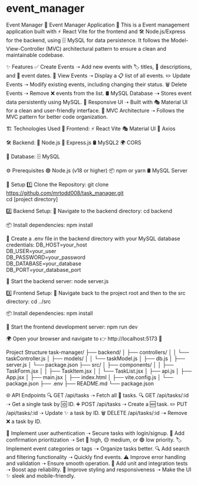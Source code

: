 # event_manager

Event Manager
📝 Event Manager Application 🚀
This is a Event management application built with ⚡ React Vite for the frontend and 🛠 Node.js/Express for the backend, using 🗄 MySQL for data persistence. It follows the Model-View-Controller (MVC) architectural pattern to ensure a clean and maintainable codebase.

✨ Features
✅ Create Events ➝ Add new events with 🏷 titles, 📝 descriptions, and 📅 event dates.
👀 View Events ➝ Display a 📋 list of all events.
✏️ Update Events ➝ Modify existing events, including changing their status.
🗑 Delete Events ➝ Remove ❌ events from the list.
🛢 MySQL Database ➝ Stores event data persistently using MySQL.
🎨 Responsive UI ➝ Built with 🎭 Material UI for a clean and user-friendly interface.
📂 MVC Architecture ➝ Follows the MVC pattern for better code organization.

🏗 Technologies Used
🎨 Frontend:
⚡ React Vite
🎭 Material UI
🔗 Axios

🛠 Backend:
🚀 Node.js
🔧 Express.js
🛢 MySQL2
🌍 CORS

📀 Database:
🗄 MySQL

⚙️ Prerequisites
🟢 Node.js (v18 or higher)
📦 npm or yarn
🛢 MySQL Server

🚀 Setup
1️⃣ Clone the Repository:
git clone https://github.com/mrtodd008/task_manager.git  
cd [project directory]

2️⃣ Backend Setup:
📂 Navigate to the backend directory:
cd backend

📦 Install dependencies:
npm install

📝 Create a .env file in the backend directory with your MySQL database credentials:
DB_HOST=your_host  
DB_USER=your_user  
DB_PASSWORD=your_password  
DB_DATABASE=your_database  
DB_PORT=your_database_port

🚀 Start the backend server:
node server.js

3️⃣ Frontend Setup:
📂 Navigate back to the project root and then to the src directory:
cd ../src

📦 Install dependencies:
npm install

🚀 Start the frontend development server:
npm run dev

🌍 Open your browser and navigate to 👉 http://localhost:5173 🎉

Project Structure
task-manager/
├── backend/
│ ├── controllers/
│ │ └── taskController.js
│ ├── models/
│ │ └── taskModel.js
│ ├── db.js
│ ├── server.js
│ └── package.json
├── src/
│ ├── components/
│ │ ├── TaskForm.jsx
│ │ ├── TaskItem.jsx
│ │ └── TaskList.jsx
│ ├── api.js
│ ├── App.jsx
│ ├── main.jsx
│ ├── index.html
│ ├── vite.config.js
│ └── package.json
├── .env
├── README.md
└── package.json

🌐 API Endpoints
🔍 GET /api/tasks ➝ Fetch all 📝 tasks.
🔍 GET /api/tasks/:id ➝ Get a single task by 🆔 ID.
➕ POST /api/tasks ➝ Create a 🆕 task.
✏️ PUT /api/tasks/:id ➝ Update ✨ a task by ID.
🗑 DELETE /api/tasks/:id ➝ Remove ❌ a task by ID.

🔑 Implement user authentication ➝ Secure tasks with login/signup.
🚦 Add confirmation prioritization ➝ Set 🔴 high, 🟡 medium, or 🟢 low priority.
🏷 Implement event categories or tags ➝ Organize tasks better.
🔍 Add search and filtering functionality ➝ Quickly find events.
⚠️ Improve error handling and validation ➝ Ensure smooth operation.
🧪 Add unit and integration tests ➝ Boost app reliability.
🎨 Improve styling and responsiveness ➝ Make the UI ✨ sleek and mobile-friendly.
